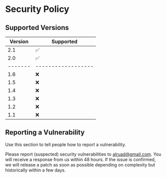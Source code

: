 # Security Policy

## Supported Versions

| Version | Supported          |
| ------- | ------------------ |
|  2.1    | :white_check_mark: |
|  2.0    | :white_check_mark: |
| ------- | ------------------ |
|  1.6    | :x: |
|  1.5    | :x: |
|  1.4    | :x: |
|  1.3    | :x:                |
|  1.2    | :x: |
|  1.1    | :x:                |

## Reporting a Vulnerability

Use this section to tell people how to report a vulnerability.

Please report (suspected) security vulnerabilities to alruad@gmail.com. You will receive a response from us within 48 hours. If the issue is confirmed, we will release a patch as soon as possible depending on complexity but historically within a few days.
